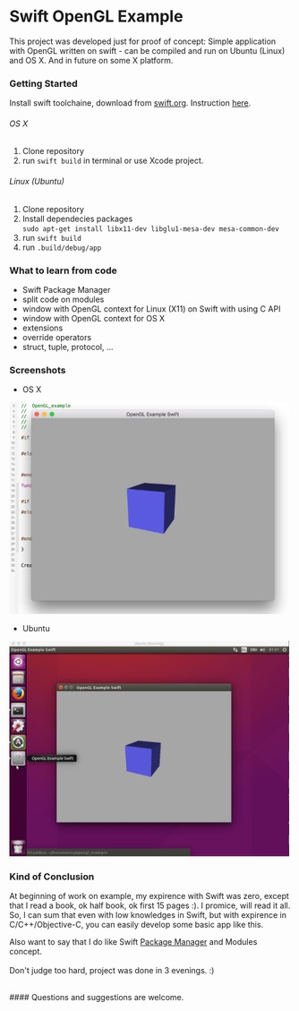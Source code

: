 # Swift OpenGL Example

This project was developed just for proof of concept: Simple application with OpenGL written on swift - can be compiled and run on Ubuntu (Linux) and OS X. And in future on some X platform. 

### Getting Started

Install swift toolchaine, download from [swift.org](https://swift.org/download/#latest-development-snapshots). Instruction [here](https://swift.org/getting-started/#installing-swift).

###### OS X
1. Clone repository 
2. run `swift build` in terminal or use Xcode project.

###### Linux (Ubuntu)

1. Clone repository
2. Install dependecies packages<br>
`sudo apt-get install libx11-dev libglu1-mesa-dev mesa-common-dev`
3. run `swift build`
4. run `.build/debug/app`



### What to learn from code


- Swift Package Manager
- split code on modules
- window with OpenGL context for Linux (X11) on Swift with using C API
- window with OpenGL context for OS X
- extensions
- override operators
- struct, tuple, protocol, ...


### Screenshots


- OS X<br>
<img src=screen1.png width="500">

- Ubuntu<br>
<img src=screen2.png width="500">

### Kind of Conclusion
At beginning of work on example, my expirence with Swift was zero, except that I read a book, ok half book, ok first 15 pages :). I promice, will read it all. 
So, I can sum that even with low knowledges in Swift, but with expirence in C/C++/Objective-C, you can easily develop some basic app like this. 

Also want to say that I do like Swift [Package Manager](https://swift.org/package-manager/#conceptual-overview) and Modules concept.
<br>
<br>
Don't judge too hard, project was done in 3 evenings. :)

<br>
#### Questions and suggestions are welcome.


